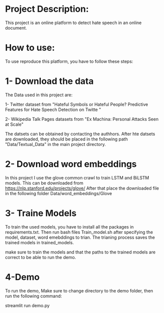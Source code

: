 Project Description:
=====================
This project is an online platform to detect hate speech in an online document.


How to use:
==============
To use reproduce this platform, you have to follow these steps:

1- Download the data
=======================
The Data used in this project are:

1- Twitter dataset from "Hateful Symbols or Hateful People? Predictive Features for Hate Speech Detection on Twitte "

2- Wikipedia Talk Pages datasets from "Ex Machina: Personal Attacks Seen at Scale"

The datsets can be obtained by contacting the authhors. After hte datsets are downloaded, they should be placed in the following path "Data/Textual_Data" in the main project directory.


2- Download word embeddings
============================
In this project I use the glove common crawl to train LSTM and BiLSTM models. This can be downloaded from https://nlp.stanford.edu/projects/glove/
After that place the downloaded file in the following folder Data/word_embeddings/Glove

3- Traine Models
================
To train the used models, you have to install all the packages in requirements.txt. Then run bash files Train_model.sh after specifying the model, dataset, word emebddings to trian. The trianing process saves the trained models in trained_models.

make sure to train the models and that the paths to the trained models are correct to be able to run the demo.

4-Demo
=======
To run the demo, Make sure to change directory to the demo folder, then run the following command:

streamlit run demo.py





